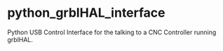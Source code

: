 # python_grblHAL_interface
Python USB Control Interface for the talking to a CNC Controller running grblHAL.
